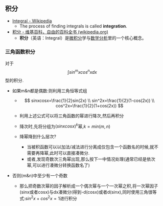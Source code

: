 ## 积分

- [Integral - Wikipedia](https://en.wikipedia.org/wiki/Integral)
  - The process of finding integrals is called **integration**. 
- [积分 - 维基百科，自由的百科全书 (wikipedia.org)](https://zh.wikipedia.org/wiki/积分)
  - **积分**（英语：Integral）是[微积分](https://zh.wikipedia.org/wiki/微积分)学与[数学分析](https://zh.wikipedia.org/wiki/数学分析)里的一个核心概念。

### 三角函数积分

对于
$$
\int{sin^{m}{x}cos^n{x}}dx
$$
型的积分.

- 如果m&n都是偶数:则利用三角恒等式组

  - $$
    sinxcosx=\frac{1}{2}sin(2x)
    \\
    sin^2x=\frac{1}{2}(1-cos(2x))
    \\
    cos^2x=\frac{1}{2}(1+cos(2x))
    $$

  - 利用上述公式可以将三角函数的幂进行降次,然后再积分
  - 降次时,先将分组为$(sinxcosx)^k$幂,$k=min(m,n)$
  - 降幂降到什么层次?
    - 当被积函数可以以加法/减法进行分离成仅包含一个函数名的时候,就不需要再降幂,此时可以直接凑微分.
    - 或者,发现奇数次三角幂出现,那么按下一中情况处理(通常已经是依次幂,可以进行凑微分转换函数名了)

- 否则(m&n)中至少有一个奇数
  - 那么把奇数次幂的因子解析成一个偶次幂与一个一次幂之积,将一次幂因子(sinx或者cosx)与dx凑微分(得到-d(cosx)或者d(sinx),同时使用三角很等式:$sin^2{x}+cos^2{x}=1$进行积分



